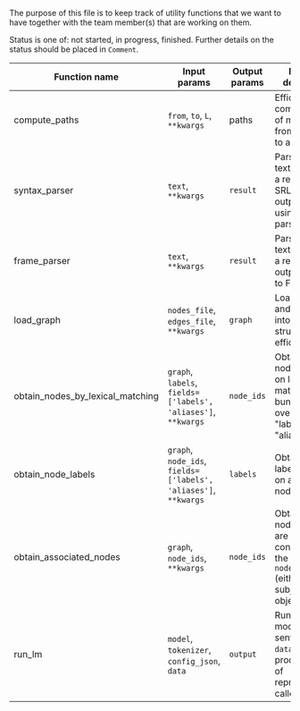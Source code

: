 The purpose of this file is to keep track of utility functions that we want to have together with the team member(s) that are working on them.

Status is one of: not started, in progress, finished. Further details on the status should be placed in `Comment`.

| Function name | Input params | Output params | Function description | Contributor(s) | Status | Comment | File |
| ------------- | ------------- | ------------- | -------------------------- | ------------- | ------------- | ------------- | ------------- |
| compute_paths | `from`, `to`, `L`, `**kwargs` | paths | Efficiently compute paths of max length `L` from one node to another. | | | | 
| syntax_parser | `text`, `**kwargs` | `result` | Parse provided text to produce a resulting SRL-like output, e.g., using HCI's parser. | | | |
| frame_parser | `text`, `**kwargs` | `result` | Parse provided text to produce a resulting output mapped to FrameNet. | | | |
| load_graph | `nodes_file`, `edges_file`, `**kwargs` | `graph` | Load nodes and edges files into a graph structure efficiently. | | | |
| obtain_nodes_by_lexical_matching | `graph`, `labels`, `fields=['labels', 'aliases']`, `**kwargs` | `node_ids` | Obtain list of node IDs based on lexical matching of a bunch of labels over the fields "labels" and/or "aliases". | | | |
| obtain_node_labels | `graph`, `node_ids`, `fields=['labels', 'aliases']`, `**kwargs` | `labels` | Obtain node labels based on a list of node IDs. | | | |
| obtain_associated_nodes | `graph`, `node_ids`, `**kwargs` | `node_ids` | Obtain list of node IDs that are directly connected with the nodes in `node_ids` (either as subjects or objects). | | | |
| run_lm | `model`, `tokenizer`, `config_json`, `data` | `output` | Run a language model on the sentences in `data`, and produce a list of representations called `output`. | | | |
